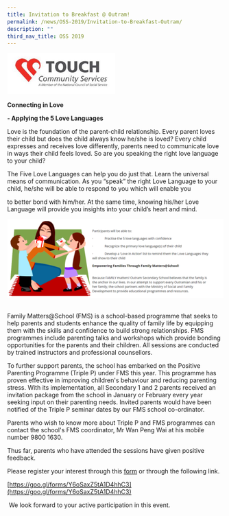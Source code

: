 ```yaml
---
title: Invitation to Breakfast @ Outram!
permalink: /news/OSS-2019/Invitation-to-Breakfast-Outram/
description: ""
third_nav_title: OSS 2019
---
```

<img style="width:50%;height:50%" src="/images/News%20and%20Announcements/2019/Invitation%20to%20Bfast%20@%20Outram/T1.jpg">

**Connecting in Love**  

**\- Applying the 5 Love Languages**

Love is the foundation of the parent-child relationship. Every parent loves their child but does the child always know he/she is loved? Every child expresses and receives love differently, parents need to communicate love in ways their child feels loved. So are you speaking the right love language to your child?

The Five Love Languages can help you do just that. Learn the universal means of communication. As you “speak” the right Love Language to your child, he/she will be able to respond to you which will enable you

to better bond with him/her. At the same time, knowing his/her Love Language will provide you insights into your child’s heart and mind.

<img style="width:100%;height:50%" src="/images/News%20and%20Announcements/2019/Invitation%20to%20Bfast%20@%20Outram/T2.png">   
  
Family Matters@School (FMS) is a school-based programme that seeks to help parents and students enhance the quality of family life by equipping them with the skills and confidence to build strong relationships. FMS programmes include parenting talks and workshops which provide bonding opportunities for the parents and their children. All sessions are conducted by trained instructors and professional counsellors.   
  
To further support parents, the school has embarked on the Positive Parenting Programme (Triple P) under FMS this year. This programme has proven effective in improving children's behaviour and reducing parenting stress. With its implementation, all Secondary 1 and 2 parents received an invitation package from the school in January or February every year seeking input on their parenting needs. Invited parents would have been notified of the Triple P seminar dates by our FMS school co-ordinator.   
  
Parents who wish to know more about Triple P and FMS programmes can contact the school's FMS coordinator, Mr Wan Peng Wai at his mobile number 9800 1630.   
  
Thus far, parents who have attended the sessions have given positive feedback.

Please register your interest through this [form](/files/News%20&%20Announcements/2019/Invitation%20to%20Breakfast/INVITATION%20TO%20PARENTING%20TALK%20cum%20MATH%20CURRICULUM%20DIALOGUE.pdf) or through the following link.

[https://goo.gl/forms/Y6oSaxZ5tA1D4hhC3](https://goo.gl/forms/Y6oSaxZ5tA1D4hhC3)  

 We look forward to your active participation in this event.